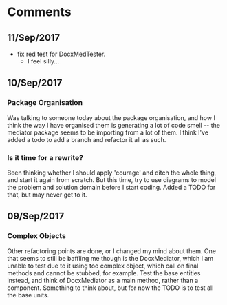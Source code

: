 Comments
========

11/Sep/2017
-----------
- fix red test for DocxMedTester.
  - I feel silly...


10/Sep/2017
----------
### Package Organisation
Was talking to someone today about the package organisation, and how I think
the way I have organised them is generating a lot of code smell -- the mediator
package seems to be importing from a lot of them.  I think I've added a todo to
add a branch and refactor it all as such.

### Is it time for a rewrite?
Been thinking whether I should apply 'courage' and ditch the whole thing, and
start it again from scratch. But this time, try to use diagrams to model the
problem and solution domain before I start coding. Added a TODO for that, but
may never get to it.


09/Sep/2017
----------
### Complex Objects
Other refactoring points are done, or I changed my mind about them. One that
seems to still be baffling me though is the DocxMediator, which I am unable to
test due to it using too complex object, which call on final methods and cannot
be stubbed, for example. Test the base entities instead, and think of
DocxMediator as a main method, rather than a component. Something to think
about, but for now the TODO is to test all the base units.
